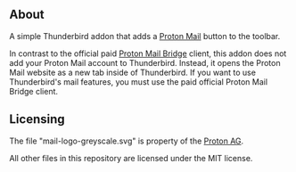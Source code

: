 ## About
A simple Thunderbird addon that adds a [Proton Mail](https://proton.me/mail) button to the toolbar.

In contrast to the official paid [Proton Mail Bridge](https://proton.me/mail/bridge) client, this addon does not
add your Proton Mail account to Thunderbird. Instead, it opens the Proton Mail website as a new tab inside of Thunderbird.
If you want to use Thunderbird's mail features, you must use the paid official Proton Mail Bridge client.

## Licensing
The file "mail-logo-greyscale.svg" is property of the [Proton AG](https://proton.me/about).

All other files in this repository are licensed under the MIT license.  